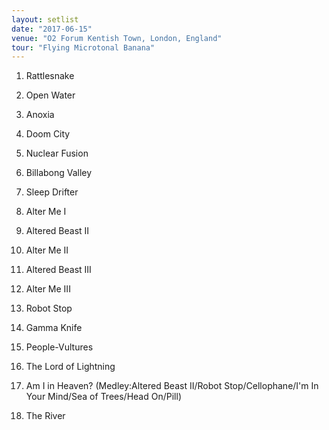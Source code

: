 ```yaml
---
layout: setlist
date: "2017-06-15"
venue: "O2 Forum Kentish Town, London, England"
tour: "Flying Microtonal Banana"
---
```



 1. Rattlesnake

 2. Open Water

 3. Anoxia

 4. Doom City

 5. Nuclear Fusion

 6. Billabong Valley

 7. Sleep Drifter

 8. Alter Me I

 9. Altered Beast II

10. Alter Me II

11. Altered Beast III

12. Alter Me III

13. Robot Stop

14. Gamma Knife

15. People-Vultures

16. The Lord of Lightning

17. Am I in Heaven?
    (Medley:Altered Beast II/Robot Stop/Cellophane/I'm In Your Mind/Sea
    of Trees/Head On/Pill)

18. The River


